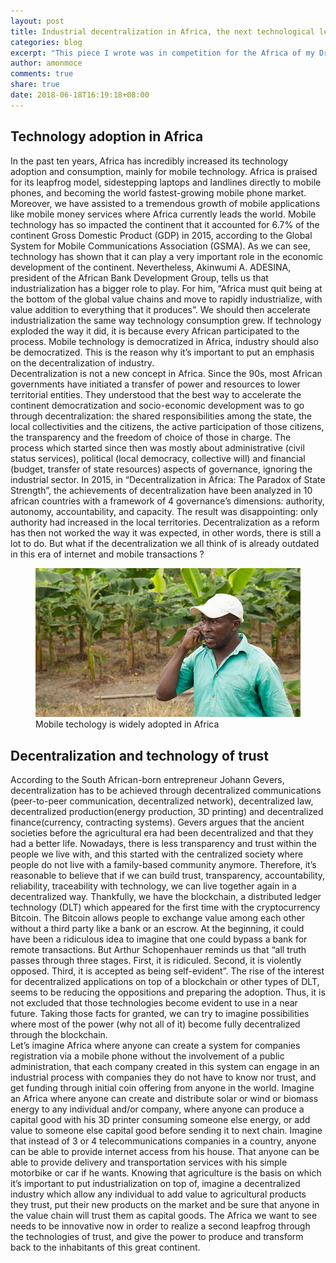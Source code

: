 ```yaml
---
layout: post
title: Industrial decentralization in Africa, the next technological leapfrog
categories: blog
excerpt: "This piece I wrote was in competition for the Africa of my Dreams contest by the African Bank of Development. I choose the topic related to blockchain technology"
author: amonmoce
comments: true
share: true
date: 2018-06-18T16:19:18+08:00
---
```


## Technology adoption in Africa
In the past ten years, Africa has incredibly increased its technology adoption and consumption, mainly for mobile technology. Africa is praised for its leapfrog model, sidestepping laptops and landlines directly to mobile phones, and becoming the world fastest-growing mobile phone market. Moreover, we have assisted to a tremendous growth of mobile applications like mobile money services where Africa currently leads the world. Mobile technology has so impacted the continent that it accounted for 6.7% of the continent Gross Domestic Product (GDP) in 2015, according to the Global System for Mobile Communications Association (GSMA). As we can see, technology has shown that it can play a very important role in the economic development of the continent. Nevertheless, Akinwumi A. ADESINA, president of the African Bank Development Group, tells us that industrialization has a bigger role to play. For him, “Africa must quit being at the bottom of the global value chains and move to rapidly industrialize, with value addition to everything that it produces”. We should then accelerate industrialization the same way technology consumption grew. If technology exploded the way it did, it is because every African participated to the process. Mobile technology is democratized in Africa, industry should also be democratized. This is the reason why it’s important to put an emphasis on the decentralization of industry.  </br>
Decentralization is not a new concept in Africa. Since the 90s, most African governments have initiated a transfer of power and resources to lower territorial entities. They understood that the best way to accelerate the continent democratization and socio-economic development was to go through decentralization: the shared responsibilities among the state, the local collectivities and the citizens, the active participation of those citizens, the transparency and the freedom of choice of those in charge. The process which started since then was mostly about administrative (civil status services), political (local democracy, collective will) and financial (budget, transfer of state resources) aspects of governance, ignoring the industrial sector. In 2015, in “Decentralization in Africa: The Paradox of State Strength”, the achievements of decentralization have been analyzed in 10 african countries with a framework of 4 governance’s dimensions: authority, autonomy, accountability, and capacity. The result was disappointing: only authority had increased in the local territories. Decentralization as a reform has then not worked the way it was expected, in other words, there is still a lot to do. But what if the decentralization we all think of is already outdated in this era of internet and mobile transactions ? 

<figure class="first">
	<img src="/images/mobile_technology_adoption.jpg" alt="image">
  <figcaption>Mobile techology is widely adopted in Africa </figcaption>
</figure>

## Decentralization and technology of trust
According to the South African-born entrepreneur Johann Gevers, decentralization has to be achieved through decentralized communications (peer-to-peer communication, decentralized network), decentralized law, decentralized production(energy production, 3D printing) and decentralized finance(currency, contracting systems). Gevers argues that the ancient societies before the agricultural era had been decentralized and that they had a better life.  Nowadays, there is less transparency and trust within the people we live with, and this started with the centralized society where people do not live with a family-based community anymore. 
Therefore, it’s reasonable to believe that if we can build trust, transparency, accountability, reliability, traceability with technology, we can live together again in a decentralized way. Thankfully, we have the blockchain, a distributed ledger technology (DLT) which appeared for the first time with the cryptocurrency Bitcoin. The Bitcoin allows people to exchange value among each other without a third party like a bank or an escrow. At the beginning, it could have been a ridiculous idea to imagine that one could bypass a bank for remote transactions. But Arthur Schopenhauer reminds us that “all truth passes through three stages. First, it is ridiculed. Second, it is violently opposed. Third, it is accepted as being self-evident”. The rise of the interest for decentralized applications on top of a blockchain or other types of DLT, seems to be reducing the oppositions and preparing the adoption. Thus, it is not excluded that those technologies become evident to use in a near future. Taking those facts for granted, we can try to imagine possibilities where most of the power (why not all of it) become fully decentralized through the blockchain. </br>
Let’s imagine Africa where anyone can create a system for companies registration via a mobile phone without the involvement of a public administration, that each company created in this system can engage in an industrial process with companies they do not have to know nor trust, and get funding through initial coin offering from anyone in the world. 
Imagine an Africa where anyone can create and distribute solar or wind or biomass energy to any individual and/or company, where anyone can produce a capital good with his 3D printer consuming someone else energy, or add value to someone else capital good before sending it to next chain. 
Imagine that instead of 3 or 4 telecommunications companies in a country, anyone can be able to provide internet access from his house. That anyone can be able to provide delivery and transportation services with his simple motorbike or car if he wants. Knowing that agriculture is the basis on which it’s important to put industrialization on top of, imagine a decentralized industry which allow any individual to add value to agricultural products they trust, put their new products on the market and be sure that anyone in the value chain will trust them as capital goods. 
The Africa we want to see needs to be innovative now in order to realize a second leapfrog through the technologies of trust, and give the power to produce and transform back to the inhabitants of this great continent.
